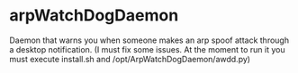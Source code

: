 # arpWatchDogDaemon
Daemon that warns you when someone makes an arp spoof attack through a desktop notification.
(I must fix some issues. At the moment to run it you must execute install.sh and /opt/ArpWatchDogDaemon/awdd.py)
